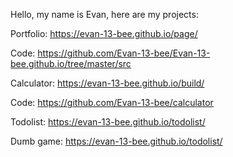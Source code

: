 Hello, my name is Evan, here are my projects:

Portfolio: https://evan-13-bee.github.io/page/

Code: https://github.com/Evan-13-bee/Evan-13-bee.github.io/tree/master/src

Calculator: https://evan-13-bee.github.io/build/

Code: https://github.com/Evan-13-bee/calculator

Todolist: https://evan-13-bee.github.io/todolist/

Dumb game: https://evan-13-bee.github.io/todolist/ 

